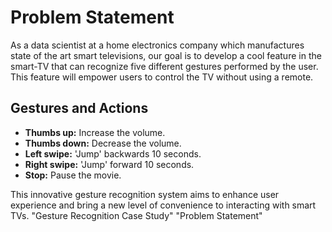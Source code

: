 # Problem Statement

As a data scientist at a home electronics company which manufactures state of the art smart televisions, our goal is to develop a cool feature in the smart-TV that can recognize five different gestures performed by the user. This feature will empower users to control the TV without using a remote.

## Gestures and Actions

- **Thumbs up:** Increase the volume.
- **Thumbs down:** Decrease the volume.
- **Left swipe:** 'Jump' backwards 10 seconds.
- **Right swipe:** 'Jump' forward 10 seconds.
- **Stop:** Pause the movie.

This innovative gesture recognition system aims to enhance user experience and bring a new level of convenience to interacting with smart TVs.
"Gesture Recognition Case Study" 
"Problem Statement" 
